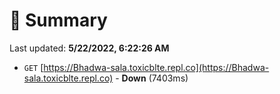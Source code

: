# 📖 Summary
Last updated: **5/22/2022, 6:22:26 AM**

- `GET` [https://Bhadwa-sala.toxicblte.repl.co](https://Bhadwa-sala.toxicblte.repl.co) - **Down** (7403ms)
